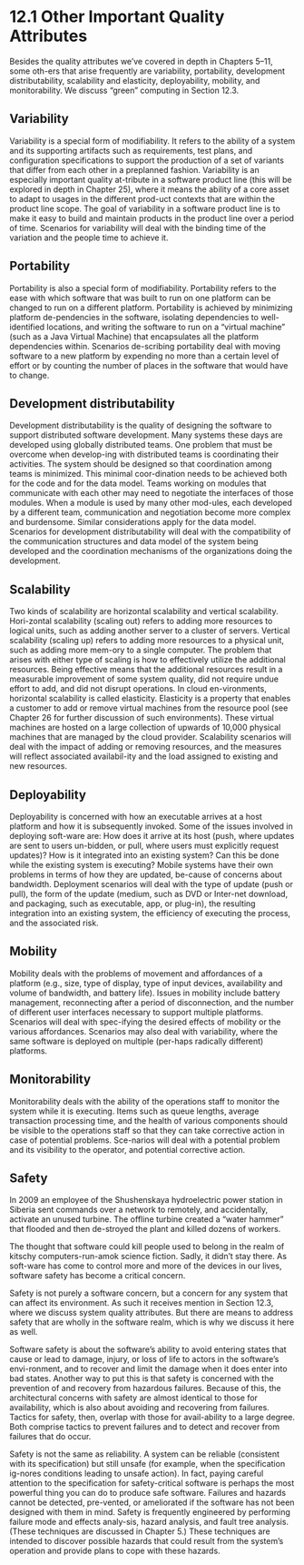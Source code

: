 12.1 Other Important Quality Attributes
===

Besides the quality attributes we’ve covered in depth in Chapters 5–11, some oth-ers that arise frequently are variability, portability, development distributability, scalability and elasticity, deployability, mobility, and monitorability. We discuss “green” computing in Section 12.3.

## Variability
Variability is a special form of modifiability. It refers to the ability of a system and its supporting artifacts such as requirements, test plans, and configuration specifications to support the production of a set of variants that differ from each other in a preplanned fashion. Variability is an especially important quality at-tribute in a software product line (this will be explored in depth in Chapter 25), where it means the ability of a core asset to adapt to usages in the different prod-uct contexts that are within the product line scope. The goal of variability in a software product line is to make it easy to build and maintain products in the product line over a period of time. Scenarios for variability will deal with the binding time of the variation and the people time to achieve it.

## Portability
Portability is also a special form of modifiability. Portability refers to the ease with which software that was built to run on one platform can be changed to run on a different platform. Portability is achieved by minimizing platform de-pendencies in the software, isolating dependencies to well-identified locations, and writing the software to run on a “virtual machine” (such as a Java Virtual Machine) that encapsulates all the platform dependencies within. Scenarios de-scribing portability deal with moving software to a new platform by expending no more than a certain level of effort or by counting the number of places in the software that would have to change. 

## Development distributability
Development distributability is the quality of designing the software to support distributed software development. Many systems these days are developed using globally distributed teams. One problem that must be overcome when develop-ing with distributed teams is coordinating their activities. The system should be designed so that coordination among teams is minimized. This minimal coor-dination needs to be achieved both for the code and for the data model. Teams working on modules that communicate with each other may need to negotiate the interfaces of those modules. When a module is used by many other mod-ules, each developed by a different team, communication and negotiation become more complex and burdensome. Similar considerations apply for the data model. Scenarios for development distributability will deal with the compatibility of the communication structures and data model of the system being developed and the coordination mechanisms of the organizations doing the development.

## Scalability
Two kinds of scalability are horizontal scalability and vertical scalability. Hori-zontal scalability (scaling out) refers to adding more resources to logical units, such as adding another server to a cluster of servers. Vertical scalability (scaling up) refers to adding more resources to a physical unit, such as adding more mem-ory to a single computer. The problem that arises with either type of scaling is how to effectively utilize the additional resources. Being effective means that the additional resources result in a measurable improvement of some system quality, did not require undue effort to add, and did not disrupt operations. In cloud en-vironments, horizontal scalability is called elasticity. Elasticity is a property that enables a customer to add or remove virtual machines from the resource pool (see Chapter 26 for further discussion of such environments). These virtual machines are hosted on a large collection of upwards of 10,000 physical machines that are managed by the cloud provider. Scalability scenarios will deal with the impact of adding or removing resources, and the measures will reflect associated availabil-ity and the load assigned to existing and new resources.

## Deployability
Deployability is concerned with how an executable arrives at a host platform and how it is subsequently invoked. Some of the issues involved in deploying soft-ware are: How does it arrive at its host (push, where updates are sent to users un-bidden, or pull, where users must explicitly request updates)? How is it integrated into an existing system? Can this be done while the existing system is executing? Mobile systems have their own problems in terms of how they are updated, be-cause of concerns about bandwidth. Deployment scenarios will deal with the type of update (push or pull), the form of the update (medium, such as DVD or Inter-net download, and packaging, such as executable, app, or plug-in), the resulting integration into an existing system, the efficiency of executing the process, and the associated risk.

## Mobility
Mobility deals with the problems of movement and affordances of a platform (e.g., size, type of display, type of input devices, availability and volume of bandwidth, and battery life). Issues in mobility include battery management, reconnecting after a period of disconnection, and the number of different user interfaces necessary to support multiple platforms. Scenarios will deal with spec-ifying the desired effects of mobility or the various affordances. Scenarios may also deal with variability, where the same software is deployed on multiple (per-haps radically different) platforms.

## Monitorability
Monitorability deals with the ability of the operations staff to monitor the system while it is executing. Items such as queue lengths, average transaction processing time, and the health of various components should be visible to the operations staff so that they can take corrective action in case of potential problems. Sce-narios will deal with a potential problem and its visibility to the operator, and potential corrective action.

## Safety
In 2009 an employee of the Shushenskaya hydroelectric power station in Siberia sent commands over a network to remotely, and accidentally, activate an unused turbine. The offline turbine created a “water hammer” that flooded and then de-stroyed the plant and killed dozens of workers. 

The thought that software could kill people used to belong in the realm of kitschy computers-run-amok science fiction. Sadly, it didn’t stay there. As soft-ware has come to control more and more of the devices in our lives, software safety has become a critical concern. 

Safety is not purely a software concern, but a concern for any system that can affect its environment. As such it receives mention in Section 12.3, where we discuss system quality attributes. But there are means to address safety that are wholly in the software realm, which is why we discuss it here as well. 

Software safety is about the software’s ability to avoid entering states that cause or lead to damage, injury, or loss of life to actors in the software’s envi-ronment, and to recover and limit the damage when it does enter into bad states. Another way to put this is that safety is concerned with the prevention of and recovery from hazardous failures. Because of this, the architectural concerns with safety are almost identical to those for availability, which is also about avoiding and recovering from failures. Tactics for safety, then, overlap with those for avail-ability to a large degree. Both comprise tactics to prevent failures and to detect and recover from failures that do occur.

Safety is not the same as reliability. A system can be reliable (consistent with its specification) but still unsafe (for example, when the specification ig-nores conditions leading to unsafe action). In fact, paying careful attention to the specification for safety-critical software is perhaps the most powerful thing you can do to produce safe software. Failures and hazards cannot be detected, pre-vented, or ameliorated if the software has not been designed with them in mind. Safety is frequently engineered by performing failure mode and effects analy-sis, hazard analysis, and fault tree analysis. (These techniques are discussed in Chapter 5.) These techniques are intended to discover possible hazards that could result from the system’s operation and provide plans to cope with these hazards.
